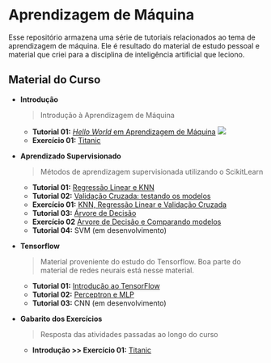 # Aprendizagem de Máquina

Esse repositório armazena uma série de tutoriais relacionados ao tema de 
aprendizagem de máquina. Ele é resultado do material de estudo pessoal e material
que criei para a disciplina de inteligência artificial que leciono.

## Material do Curso




* **Introdução**
    > Introdução à Aprendizagem de Máquina
    * **Tutorial 01:** [*Hello World* em Aprendizagem de Máquina](Introduction/Tutorial01_HelloWorld.ipynb) [<img src="https://cdn4.iconfinder.com/data/icons/miu/24/cloud-cloud_download-arrow-down-2-glyph-128.png">](http://google.com.br/)
    * **Exercício 01:** [Titanic](Introduction/Exercicio01_Titanic.ipynb)

* **Aprendizado Supervisionado**
    > Métodos de aprendizagem supervisionada utilizando o ScikitLearn
    * **Tutorial 01:** [Regressão Linear e KNN](SupervisedLearning/Tutorial01_RegressaoLinear_KNN.ipynb)
    * **Tutorial 02:** [Validação Cruzada: testando os modelos](SupervisedLearning/Tutorial02_ValidacaoCruzada.ipynb)
    * **Exercício 01:** [KNN, Regressão Linear e Validação Cruzada](SupervisedLearning/Exercicio01_KNN_RL_CV.ipynb)
    * **Tutorial 03:** [Árvore de Decisão](SupervisedLearning/Tutorial03_ArvoreDeDecisao.ipynb)
    * **Exercício 02** [Árvore de Decisão e Comparando modelos](SupervisedLearning/Exercicio02_DT_Comparacao.ipynb)
    * **Tutorial 04:** SVM (em desenvolvimento)

* **Tensorflow**
    > Material proveniente do estudo do Tensorflow. Boa parte do material de redes
    neurais está nesse material.
    * **Tutorial 01:** [Introdução ao TensorFlow](Tensorflow/Tutorial01_IntroducaoTensorflow.ipynb)
    * **Tutorial 02:** [Perceptron e MLP](Tensorflow/Tutorial02_MLP.ipynb)
    * **Tutorial 03:** CNN (em desenvolvimento)
    
* **Gabarito dos Exercícios**
    > Resposta das atividades passadas ao longo do curso
    * **Introdução >> Exercício 01:** [Titanic](Gabarito/Exercicio01_Titanic_Gabarito.ipynb)
    
